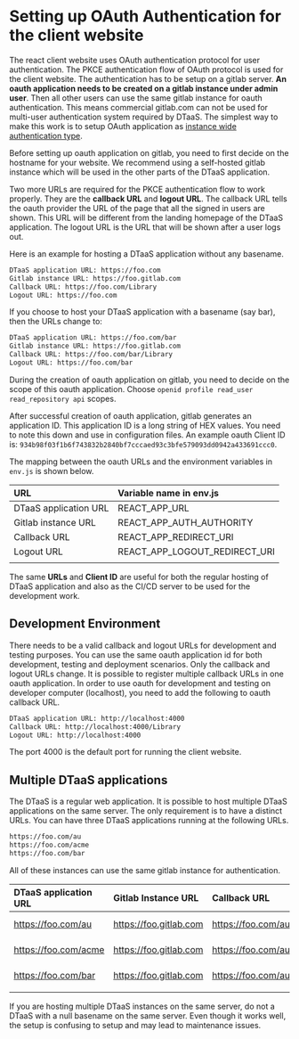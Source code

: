 
# Setting up OAuth Authentication for the client website

The react client website uses OAuth authentication protocol for user authentication. The PKCE authentication flow of OAuth protocol is used for the client website. The authentication has to be setup on a gitlab server. **An oauth application needs to be created on a gitlab instance under admin user**. Then all other users can use the same gitlab instance for oauth authentication. This means commercial gitlab.com can not be used for multi-user authentication system required by DTaaS. The simplest way to make this work is to setup OAuth application as [instance wide authentication type](https://docs.gitlab.com/ee/integration/oauth_provider.html#create-an-instance-wide-application).

Before setting up oauth application on gitlab, you need to first decide on the hostname for your website. We recommend using a self-hosted gitlab instance which will be used in the other parts of the DTaaS application.

Two more URLs are required for the PKCE authentication flow to work properly. They are the **callback URL** and **logout URL**. The callback URL tells the oauth provider the URL of the page that all the signed in users are shown. This URL will be different from the landing homepage of the DTaaS application. The logout URL is the URL that will be shown after a user logs out.

Here is an example for hosting a DTaaS application without any basename.

```txt
DTaaS application URL: https://foo.com
Gitlab instance URL: https://foo.gitlab.com
Callback URL: https://foo.com/Library
Logout URL: https://foo.com
```

If you choose to host your DTaaS application with a basename (say bar), then the URLs change to:

```txt
DTaaS application URL: https://foo.com/bar
Gitlab instance URL: https://foo.gitlab.com
Callback URL: https://foo.com/bar/Library
Logout URL: https://foo.com/bar
```

During the creation of oauth application on gitlab, you need to decide on the scope of this oauth application. Choose `openid profile read_user read_repository api` scopes.

After successful creation of oauth application, gitlab generates an application ID. This application ID is a long string of HEX values. You need to note this down and use in configuration files. An example oauth Client ID is: `934b98f03f1b6f743832b2840bf7cccaed93c3bfe579093dd0942a433691ccc0`.

The mapping between the oauth URLs and the environment variables in `env.js` is shown below.

| URL | Variable name in env.js |
|:---|:---|
| DTaaS application URL | REACT_APP_URL |
| Gitlab instance URL | REACT_APP_AUTH_AUTHORITY |
| Callback URL | REACT_APP_REDIRECT_URI |
| Logout URL | REACT_APP_LOGOUT_REDIRECT_URI |
||

The same **URLs** and **Client ID** are useful for both the regular hosting of DTaaS application and also as the CI/CD server to be used for the development work.

## Development Environment

There needs to be a valid callback and logout URLs for development and testing purposes. You can use the same oauth application id for both development, testing and deployment scenarios. Only the callback and logout URLs change. It is possible to register multiple callback URLs in one oauth application. In order to use oauth for development and testing on developer computer (localhost), you need to add the following to oauth callback URL.

```txt
DTaaS application URL: http://localhost:4000
Callback URL: http://localhost:4000/Library
Logout URL: http://localhost:4000
```

The port 4000 is the default port for running the client website.

## Multiple DTaaS applications

The DTaaS is a regular web application. It is possible to host multiple DTaaS applications on the same server. The only requirement is to have a distinct URLs. You can have three DTaaS applications running at the following URLs.

```txt
https://foo.com/au
https://foo.com/acme
https://foo.com/bar
```

All of these instances can use the same gitlab instance for authentication.

| DTaaS application URL | Gitlab Instance URL | Callback URL | Logout URL | Application ID |
|:----|:----|:----|:----|:----|
| https://foo.com/au | https://foo.gitlab.com | https://foo.com/au/Library | https://foo.com/au | autogenerated by gitlab |
| https://foo.com/acme | https://foo.gitlab.com | https://foo.com/au/Library | https://foo.com/au | autogenerated by gitlab |
| https://foo.com/bar | https://foo.gitlab.com | https://foo.com/au/Library | https://foo.com/au | autogenerated by gitlab |
||

If you are hosting multiple DTaaS instances on the same server, do not a DTaaS with a null basename on the same server. Even though it works well, the setup is confusing to setup and may lead to maintenance issues.